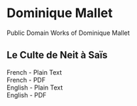 # Dominique Mallet

Public Domain Works of Dominique Mallet

## Le Culte de Neit à Saïs

French - Plain Text  
French - PDF  
English - Plain Text  
English - PDF  
